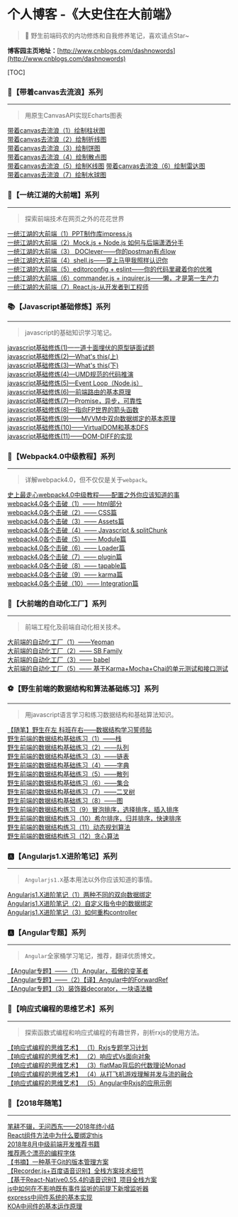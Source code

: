 # 个人博客 -《大史住在大前端》
> 🐳 野生前端码农的内功修炼和自我修养笔记，喜欢请点Star~

**博客园主页地址：**[http://www.cnblogs.com/dashnowords](http://www.cnblogs.com/dashnowords)

[TOC]

### :angel:【带着canvas去流浪】系列

___

>  用原生CanvasAPI实现Echarts图表
   
[带着canvas去流浪（1）绘制柱状图](https://www.cnblogs.com/dashnowords/p/10506921.html)   
[带着canvas去流浪（2）绘制折线图](https://www.cnblogs.com/dashnowords/p/10554552.html)   
[带着canvas去流浪（3）绘制饼图](https://www.cnblogs.com/dashnowords/p/10574646.html)   
[带着canvas去流浪（4）绘制散点图](https://www.cnblogs.com/dashnowords/p/10590032.html)   
[带着canvas去流浪（5）绘制K线图](https://www.cnblogs.com/dashnowords/p/10645679.html)
[带着canvas去流浪（6）绘制雷达图](https://www.cnblogs.com/dashnowords/p/10656750.html)   
[带着canvas去流浪（7）绘制水球图](https://www.cnblogs.com/dashnowords/p/10692243.html)


### :whale:【一统江湖的大前端】系列

___

>  探索前端技术在网页之外的花花世界
   
[一统江湖的大前端（1）PPT制作库impress.js](https://www.cnblogs.com/dashnowords/p/9609301.html)   
[一统江湖的大前端（2）Mock.js + Node.js 如何与后端潇洒分手](https://www.cnblogs.com/dashnowords/p/9632492.html)   
[一统江湖的大前端（3） DOClever——你的postman有点low](https://www.cnblogs.com/dashnowords/p/9609307.html)   
[一统江湖的大前端（4）shell.js——穿上马甲我照样认识你](https://www.cnblogs.com/dashnowords/p/9632493.html)   
[一统江湖的大前端（5）editorconfig + eslint——你的代码里藏着你的优雅](https://www.cnblogs.com/dashnowords/p/9632494.html)   
[一统江湖的大前端（6）commander.js + inquirer.js——懒，才是第一生产力](https://www.cnblogs.com/dashnowords/p/9632495.html)   
[一统江湖的大前端（7）React.js-从开发者到工程师](https://www.cnblogs.com/dashnowords/p/9632496.html)   

### :books:【Javascript基础修炼】系列

___

> javascript的基础知识学习笔记。
   
[javascript基础修炼(1)—一道十面埋伏的原型链面试题](https://www.cnblogs.com/dashnowords/p/9404237.html)   
[javascript基础修炼(2)—What's this(上)](https://www.cnblogs.com/dashnowords/p/9410495.html)   
[javascript基础修炼(3)—What's this(下)](https://www.cnblogs.com/dashnowords/p/9410498.html)   
[javascript基础修炼(4)—UMD规范的代码推演](https://www.cnblogs.com/dashnowords/p/9537315.html)   
[javascript基础修炼(5)—Event Loop（Node.js）](https://www.cnblogs.com/dashnowords/p/9649829.html)   
[javascript基础修炼(6)—前端路由的基本原理](https://www.cnblogs.com/dashnowords/p/9671213.html)   
[javascript基础修炼(7)—Promise，异步，可靠性](https://www.cnblogs.com/dashnowords/p/9709477.html)   
[javascript基础修炼(8)—指向FP世界的箭头函数](https://www.cnblogs.com/dashnowords/p/9807398.html)    
[javascript基础修炼(9)——MVVM中双向数据绑定的基本原理](https://www.cnblogs.com/dashnowords/p/9955460.html)   
[javascript基础修炼(10)——VirtualDOM和基本DFS](https://www.cnblogs.com/dashnowords/p/10030036.html)   
[javascript基础修炼(11)——DOM-DIFF的实现](https://www.cnblogs.com/dashnowords/p/10098152.html)   

### :art:【Webpack4.0中级教程】系列

___

> 详解webpack4.0，但不仅仅是关于`webpack`。
   
[史上最走心webpack4.0中级教程——配置之外你应该知道的事](https://www.cnblogs.com/dashnowords/p/9572755.html)    
[webpack4.0各个击破（1）—— html部分](https://www.cnblogs.com/dashnowords/p/9478777.html)   
[webpack4.0各个击破（2）—— CSS篇](https://www.cnblogs.com/dashnowords/p/9520414.html)   
[webpack4.0各个击破（3）—— Assets篇](https://www.cnblogs.com/dashnowords/p/9545476.html)   
[webpack4.0各个击破（4）—— Javascript & splitChunk](https://www.cnblogs.com/dashnowords/p/9545482.html)   
[webpack4.0各个击破（5）—— Module篇](https://www.cnblogs.com/dashnowords/p/9557366.html)   
[webpack4.0各个击破（6）—— Loader篇](https://www.cnblogs.com/dashnowords/p/9557372.html)   
[webpack4.0各个击破（7）—— plugin篇](https://www.cnblogs.com/dashnowords/p/9572749.html)   
[webpack4.0各个击破（8）—— tapable篇](https://www.cnblogs.com/dashnowords/p/9572750.html)   
[webpack4.0各个击破（9）—— karma篇](https://www.cnblogs.com/dashnowords/p/9572753.html)   
[webpack4.0各个击破（10）—— Integration篇](https://www.cnblogs.com/dashnowords/p/9572754.html)    


### :violin:【大前端的自动化工厂】系列

___

> 前端工程化及前端自动化相关技术。
   
[大前端的自动化工厂（1）——Yeoman](https://www.cnblogs.com/dashnowords/p/9460705.html)   
[大前端的自动化工厂（2）—— SB Family](https://www.cnblogs.com/dashnowords/p/9460722.html)   
[大前端的自动化工厂（3）—— babel](https://www.cnblogs.com/dashnowords/p/9537311.html)   
[大前端的自动化工厂（5）—— 基于Karma+Mocha+Chai的单元测试和接口测试](https://www.cnblogs.com/dashnowords/p/9736491.html)   



### :soccer:【野生前端的数据结构和算法基础练习】系列

___

> 用javascript语言学习和练习数据结构和基础算法知识。
   
[【随笔】野生在左 科班在右——数据结构学习誓师贴](https://www.cnblogs.com/dashnowords/p/9736499.html)   
[野生前端的数据结构基础练习（1）——栈](https://www.cnblogs.com/dashnowords/p/9737665.html)   
[野生前端的数据结构基础练习（2）——队列](https://www.cnblogs.com/dashnowords/p/9739481.html)   
[野生前端的数据结构基础练习（3）——链表](https://www.cnblogs.com/dashnowords/p/9747051.html)   
[野生前端的数据结构基础练习（4）——字典](https://www.cnblogs.com/dashnowords/p/9880013.html)    
[野生前端的数据结构基础练习（5）——散列](https://www.cnblogs.com/dashnowords/p/9893996.html)   
[野生前端的数据结构基础练习（6）——集合](https://www.cnblogs.com/dashnowords/p/9926072.html)   
[野生前端的数据结构基础练习（7）——二叉树](https://www.cnblogs.com/dashnowords/p/9955479.html)   
[野生前端的数据结构基础练习（8）——图](https://www.cnblogs.com/dashnowords/p/10030035.html)   
[野生前端的数据结构练习（9）冒泡排序，选择排序，插入排序](https://www.cnblogs.com/dashnowords/p/10030038.html)   
[野生前端的数据结构练习（10）希尔排序，归并排序，快速排序](https://www.cnblogs.com/dashnowords/p/10041401.html)   
[野生前端的数据结构练习（11）动态规划算法](https://www.cnblogs.com/dashnowords/p/10073292.html)   
[野生前端的数据结构练习（12）贪心算法](https://www.cnblogs.com/dashnowords/p/10073306.html)   



### :a:【Angularjs1.X进阶笔记】系列

___

> `Angularjs1.X`基本用法以外你应该知道的事情。
   
[Angularjs1.X进阶笔记（1）两种不同的双向数据绑定](https://www.cnblogs.com/dashnowords/p/9325775.html)   
[Angularjs1.X进阶笔记（2）自定义指令中的数据绑定](https://www.cnblogs.com/dashnowords/p/9332548.html)   
[Angularjs1.X进阶笔记（3）如何重构controller](https://www.cnblogs.com/dashnowords/p/10125707.html)   


### :a:【Angular专题】系列

___

> `Angular`全家桶学习笔记，推荐，翻译优质博文。
   
[【Angular专题】——（1）Angular，孤傲的变革者](https://www.cnblogs.com/dashnowords/p/10087041.html)   
[【Angular专题】——（2）【译】Angular中的ForwardRef](https://www.cnblogs.com/dashnowords/p/10123696.html)   
[【Angular专题】（3）装饰器decorator，一块语法糖](https://www.cnblogs.com/dashnowords/p/10158537.html)   


### :basketball:【响应式编程的思维艺术】系列

___

> 探索函数式编程和响应式编程的有趣世界，剖析rxjs的使用方法。
   
[【响应式编程的思维艺术】 （1）Rxjs专题学习计划](https://www.cnblogs.com/dashnowords/p/10133782.html)    
[【响应式编程的思维艺术】 （2）响应式Vs面向对象](https://www.cnblogs.com/dashnowords/p/10163367.html)   
[【响应式编程的思维艺术】 （3）flatMap背后的代数理论Monad](https://www.cnblogs.com/dashnowords/p/10176213.html)   
[【响应式编程的思维艺术】 （4）从打飞机游戏理解并发与流的融合](https://www.cnblogs.com/dashnowords/p/10193087.html)   
[【响应式编程的思维艺术】 （5）Angular中Rxjs的应用示例](https://www.cnblogs.com/dashnowords/p/10409224.html)   

### :pencil:【2018年随笔】

___


[笔耕不辍，无问西东——2018年终小结](https://www.cnblogs.com/dashnowords/p/10199126.html)   
[React组件方法中为什么要绑定this](https://www.cnblogs.com/dashnowords/p/9343383.html)   
[2018年8月中级前端开发推荐书籍](https://www.cnblogs.com/dashnowords/p/9373806.html)   
[推荐两个漂亮的编程字体](https://www.cnblogs.com/dashnowords/p/9460695.html)   
[【书摘】一种基于Git的版本管理方案](https://www.cnblogs.com/dashnowords/p/9537300.html)   
[【Recorder.js+百度语音识别】全栈方案技术细节](https://www.cnblogs.com/dashnowords/p/9557355.html)   
[【基于React-Native0.55.4的语音识别】项目全栈方案](https://www.cnblogs.com/dashnowords/p/9841068.html)   
[js中如何在不影响既有事件监听的前提下新增监听器](https://www.cnblogs.com/dashnowords/p/9593946.html)   
[express中间件系统的基本实现](https://www.cnblogs.com/dashnowords/p/9683361.html)   
[KOA中间件的基本运作原理](https://www.cnblogs.com/dashnowords/p/10439605.html)   

